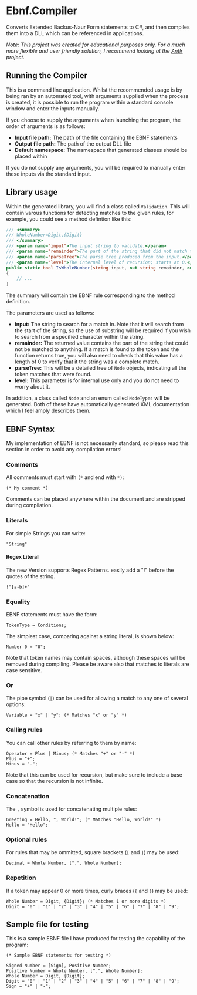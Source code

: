 # Ebnf.Compiler
Converts Extended Backus-Naur Form statements to C#, and then compiles them into a DLL which can be referenced in applications.

*Note: This project was created for educational purposes only. For a much more flexible and user friendly solution, I recommend looking at the [Antlr](http://www.antlr.org/) project.*

## Running the Compiler

This is a command line application. Whilst the recommended usage is by being ran by an automated tool, with arguments supplied when the process is created, it is possible to run the program within a standard console window and enter the inputs manually.

If you choose to supply the arguments when launching the program, the order of arguments is as follows:
- **Input file path:** The path of the file containing the EBNF statements
- **Output file path:** The path of the output DLL file
- **Default namespace:** The namespace that generated classes should be placed within

If you do not supply any arguments, you will be required to manually enter these inputs via the standard input.

## Library usage

Within the generated library, you will find a class called `Validation`. This will contain varous functions for detecting matches to the given rules, for example, you could see a method defintion like this:
```C#
/// <summary>
/// WholeNumber=Digit,{Digit}
/// </summary>
/// <param name="input">The input string to validate.</param>
/// <param name="remainder">The part of the string that did not match the given rule set; empty if full match.</param>
/// <param name="parseTree">The parse tree produced from the input.</param>
/// <param name="level">The internal level of recursion; starts at 0.</param>
public static bool IsWholeNumber(string input, out string remainder, out Node parseTree, int level = 0)
{
    // ...
}
```
The summary will contain the EBNF rule corresponding to the method definition.

The parameters are used as follows:
- **input:** The string to search for a match in. Note that it will search from the start of the string, so the use of substring will be required if you wish to search from a specified character within the string.
- **remainder:** The returned value contains the part of the string that could not be matched to anything. If a match is found to the token and the function returns true, you will also need to check that this value has a length of 0 to verify that it the string was a complete match.
- **parseTree:** This will be a detailed tree of `Node` objects, indicating all the token matches that were found.
- **level:** This parameter is for internal use only and you do not need to worry about it.

In addition, a class called `Node` and an enum called `NodeTypes` will be generated. Both of these have automatically generated XML documentation which I feel amply describes them.

## EBNF Syntax

My implementation of EBNF is not necessarily standard, so please read this section in order to avoid any compilation errors!

### Comments
All comments must start with `(*` and end with `*)`:
```
(* My comment *)
```
Comments can be placed anywhere within the document and are stripped during compilation.

### Literals
For simple Strings you can write:
```
"String"
```

#### Regex Literal
The new Version supports Regex Patterns. easily add a "!" before the quotes of the string.
```
!"[a-b]+"
```

### Equality
EBNF statements must have the form:
```
TokenType = Conditions;
```

The simplest case, comparing against a string literal, is shown below:
```
Number 0 = "0";
```

Note that token names may contain spaces, although these spaces will be removed during compiling.
Please be aware also that matches to literals are case sensitive.

### Or
The pipe symbol (`|`) can be used for allowing a match to any one of several options:
```
Variable = "x" | "y"; (* Matches "x" or "y" *)
```

### Calling rules
You can call other rules by referring to them by name:
```
Operator = Plus | Minus; (* Matches "+" or "-" *)
Plus = "+";
Minus = "-";
```

Note that this can be used for recursion, but make sure to include a base case so that the recursion is not infinite.

### Concatenation
The `,` symbol is used for concatenating multiple rules:
```
Greeting = Hello, ", World!"; (* Matches "Hello, World!" *)
Hello = "Hello";
```

### Optional rules
For rules that may be ommitted, square brackets (`[` and `]`) may be used:
```
Decimal = Whole Number, [".", Whole Number];
```

### Repetition
If a token may appear 0 or more times, curly braces (`{` and `}`) may be used:
```
Whole Number = Digit, {Digit}; (* Matches 1 or more digits *)
Digit = "0" | "1" | "2" | "3" | "4" | "5" | "6" | "7" | "8" | "9";
```

## Sample file for testing
This is a sample EBNF file I have produced for testing the capability of the program:

```
(* Sample EBNF statements for testing *)

Signed Number = [Sign], Positive Number;
Positive Number = Whole Number, [".", Whole Number];
Whole Number = Digit, {Digit};
Digit = "0" | "1" | "2" | "3" | "4" | "5" | "6" | "7" | "8" | "9";
Sign = "+" | "-";
```
